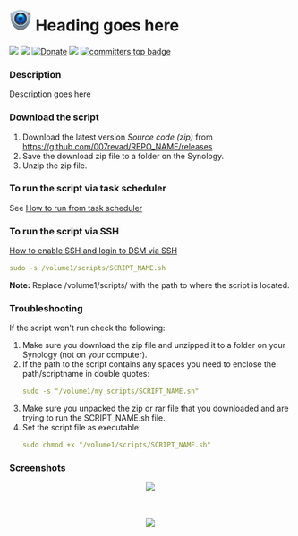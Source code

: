 # <img src="images/SurveillanceStation_64.png" width="40"> Heading goes here

<a href="https://github.com/007revad/REPO_NAME/releases"><img src="https://img.shields.io/github/release/007revad/REPO_NAME.svg"></a>
<a href="https://hits.seeyoufarm.com"><img src="https://hits.seeyoufarm.com/api/count/incr/badge.svg?url=https%3A%2F%2Fgithub.com%2F007revad%2FREPO_NAME&count_bg=%2379C83D&title_bg=%23555555&icon=&icon_color=%23E7E7E7&title=views&edge_flat=false"/></a>
[![Donate](https://img.shields.io/badge/Donate-PayPal-green.svg)](https://www.paypal.com/paypalme/007revad)
[![](https://img.shields.io/static/v1?label=Sponsor&message=%E2%9D%A4&logo=GitHub&color=%23fe8e86)](https://github.com/sponsors/007revad)
[![committers.top badge](https://user-badge.committers.top/australia/007revad.svg)](https://user-badge.committers.top/australia/007revad)

### Description

Description goes here

### Download the script

1. Download the latest version _Source code (zip)_ from https://github.com/007revad/REPO_NAME/releases
2. Save the download zip file to a folder on the Synology.
3. Unzip the zip file.

### To run the script via task scheduler

See [How to run from task scheduler](https://github.com/007revad/REPO_NAME/blob/main/how_to_run_from_scheduler.md)

### To run the script via SSH

[How to enable SSH and login to DSM via SSH](https://kb.synology.com/en-global/DSM/tutorial/How_to_login_to_DSM_with_root_permission_via_SSH_Telnet)

```YAML
sudo -s /volume1/scripts/SCRIPT_NAME.sh
```

**Note:** Replace /volume1/scripts/ with the path to where the script is located.

### Troubleshooting

If the script won't run check the following:

1. Make sure you download the zip file and unzipped it to a folder on your Synology (not on your computer).
2. If the path to the script contains any spaces you need to enclose the path/scriptname in double quotes:
   ```YAML
   sudo -s "/volume1/my scripts/SCRIPT_NAME.sh"
   ```
3. Make sure you unpacked the zip or rar file that you downloaded and are trying to run the SCRIPT_NAME.sh file.
4. Set the script file as executable:
   ```YAML
   sudo chmod +x "/volume1/scripts/SCRIPT_NAME.sh"
   ```

### Screenshots

<!--- <p align="center">Description of image 1 goes here</p> --->
<p align="center"><img src="/images/IMAGE_NAME.png"></p>

<br>

<!--- <p align="center">Description of image 2 goes here</p> --->
<p align="center"><img src="/images/IMAGE_NAME.png"></p>
